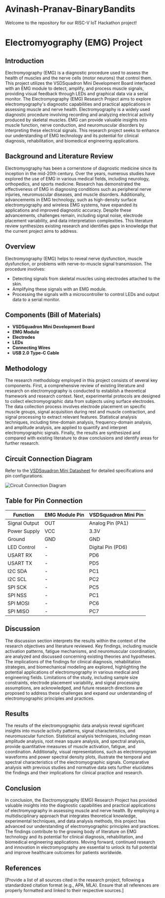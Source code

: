 # Avinash-Pranav-BinaryBandits
Welcome to the repository for our RISC-V IoT Hackathon project!


# Electromyography (EMG) Project


## Introduction
Electromyography (EMG) is a diagnostic procedure used to assess the health of muscles and the nerve cells (motor neurons) that control them. This project utilizes the VSDSquadron Mini Development Board interfaced with an EMG module to detect, amplify, and process muscle signals, providing visual feedback through LEDs and graphical data via a serial monitor. The Electromyography (EMG) Research Project aims to explore electromyography's diagnostic capabilities and practical applications in assessing muscle and nerve health. Electromyography is a widely used diagnostic procedure involving recording and analyzing electrical activity produced by skeletal muscles. EMG can provide valuable insights into muscle function, nerve conduction, and neuromuscular disorders by interpreting these electrical signals. This research project seeks to enhance our understanding of EMG technology and its potential for clinical diagnosis, rehabilitation, and biomedical engineering applications.

## Background and Literature Review
Electromyography has been a cornerstone of diagnostic medicine since its inception in the mid-20th century. Over the years, numerous studies have explored the use of EMG in various medical fields, including neurology, orthopedics, and sports medicine. Research has demonstrated the effectiveness of EMG in diagnosing conditions such as peripheral nerve injuries, neuromuscular diseases, and muscle disorders. Additionally, advancements in EMG technology, such as high-density surface electromyography and wireless EMG systems, have expanded its applications and improved diagnostic accuracy. Despite these advancements, challenges remain, including signal noise, electrode placement variability, and data interpretation complexities. This literature review synthesizes existing research and identifies gaps in knowledge that the current project aims to address.


## Overview
Electromyography (EMG) helps to reveal nerve dysfunction, muscle dysfunction, or problems with nerve-to-muscle signal transmission. The procedure involves:
- Detecting signals from skeletal muscles using electrodes attached to the skin.
- Amplifying these signals with an EMG module.
- Processing the signals with a microcontroller to control LEDs and output data to a serial monitor.

## Components (Bill of Materials)
- **VSDSquadron Mini Development Board**
- **EMG Module**
- **Electrodes**
- **LEDs**
- **Connecting Wires**
- **USB 2.0 Type-C Cable**

## Methodology
The research methodology employed in this project consists of several key components. First, a comprehensive review of existing literature and research on electromyography is conducted to establish a theoretical framework and research context. Next, experimental protocols are designed to collect electromyographic data from subjects using surface electrodes. The data collection process involves electrode placement on specific muscle groups, signal acquisition during rest and muscle contraction, and signal processing to extract relevant features. Statistical analysis techniques, including time-domain analysis, frequency-domain analysis, and amplitude analysis, are applied to quantify and interpret electromyographic signals. Finally, the results are synthesized and compared with existing literature to draw conclusions and identify areas for further research.


## Circuit Connection Diagram
Refer to the [VSDSquadron Mini Datasheet](https://www.vlsisystemdesign.com/docs/vsdsquadronminidatasheet/getting-started/) for detailed specifications and pin configurations.

![Circuit Connection Diagram]((https://github.com/iamavi07/Avinash-Pranav-BinaryBandits/assets/170928924/22f2b3ee-58fa-40c5-9ac7-7c786cd3f145)
)

## Table for Pin Connection

| Function       | EMG Module Pin | VSDSquadron Mini Pin |
|----------------|-----------------|----------------------|
| Signal Output  | OUT             | Analog Pin (PA1)     |
| Power Supply   | VCC             | 3.3V                 |
| Ground         | GND             | GND                  |
| LED Control    | -               | Digital Pin (PD6)    |
| USART RX       | -               | PD6                  |
| USART TX       | -               | PD5                  |
| I2C SDA        | -               | PC1                  |
| I2C SCL        | -               | PC2                  |
| SPI SCK        | -               | PC5                  |
| SPI NSS        | -               | PC1                  |
| SPI MOSI       | -               | PC6                  |
| SPI MISO       | -               | PC7                  |


## Discussion
The discussion section interprets the results within the context of the research objectives and literature reviewed. Key findings, including muscle activation patterns, fatigue mechanisms, and neuromuscular coordination, are analyzed and discussed concerning existing theories and hypotheses. The implications of the findings for clinical diagnosis, rehabilitation strategies, and biomechanical modeling are explored, highlighting the potential applications of electromyography in various medical and engineering fields. Limitations of the study, including sample size constraints, electrode placement variability, and signal processing assumptions, are acknowledged, and future research directions are proposed to address these challenges and expand our understanding of electromyographic principles and practices.

## Results
The results of the electromyographic data analysis reveal significant insights into muscle activity patterns, signal characteristics, and neuromuscular function. Statistical analysis techniques, including mean amplitude analysis, root mean square analysis, and spectral analysis, provide quantitative measures of muscle activation, fatigue, and coordination. Additionally, visual representations, such as electromyogram waveforms and power spectral density plots, illustrate the temporal and spectral characteristics of the electromyographic signals. Comparative analysis with previous studies and normative data sets further elucidates the findings and their implications for clinical practice and research.


## Conclusion
In conclusion, the Electromyography (EMG) Research Project has provided valuable insights into the diagnostic capabilities and practical applications of electromyography in assessing muscle and nerve health. By employing a multidisciplinary approach that integrates theoretical knowledge, experimental techniques, and data analysis methods, this project has advanced our understanding of electromyographic principles and practices. The findings contribute to the growing body of literature on EMG technology and its potential for clinical diagnosis, rehabilitation, and biomedical engineering applications. Moving forward, continued research and innovation in electromyography are essential to unlock its full potential and improve healthcare outcomes for patients worldwide.



## References
[Provide a list of all sources cited in the research project, following a standardized citation format (e.g., APA, MLA). Ensure that all references are properly formatted and linked to their respective sources.]
